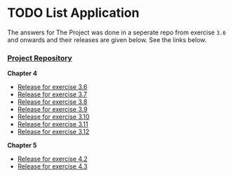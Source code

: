 # TODO List Application

The answers for The Project was done in a seperate repo from exercise `3.6` and onwards and their releases are given below. See the links below.

### [Project Repository](https://github.com/aritrabiswas2004/mooc-the-project)

**Chapter 4**

- [Release for exercise 3.6](https://github.com/aritrabiswas2004/mooc-the-project/tree/3.6)
- [Release for exercise 3.7](https://github.com/aritrabiswas2004/mooc-the-project/tree/3.7)
- [Release for exercise 3.8](https://github.com/aritrabiswas2004/mooc-the-project/tree/3.8)
- [Release for exercise 3.9](https://github.com/aritrabiswas2004/mooc-the-project/tree/3.9)
- [Release for exercise 3.10](https://github.com/aritrabiswas2004/mooc-the-project/tree/3.10)
- [Release for exercise 3.11](https://github.com/aritrabiswas2004/mooc-the-project/tree/3.11)
- [Release for exercise 3.12](https://github.com/aritrabiswas2004/mooc-the-project/tree/3.12)

**Chapter 5**

- [Release for exercise 4.2](https://github.com/aritrabiswas2004/mooc-the-project/tree/4.2)
- [Release for exercise 4.3](https://github.com/aritrabiswas2004/devops-with-kubernetes/blob/4.3/the-project/PROMETHEUS_QUERY.md)
